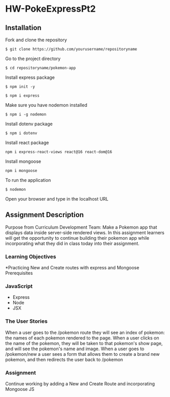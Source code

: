 # HW-PokeExpressPt2

## Installation
Fork and clone the repository
```
$ git clone https://github.com/yourusername/repositoryname
```
Go to the project directory
```
$ cd repositoryname/pokemon-app
```

Install express package
```
$ npm init -y
```
```
$ npm i express
```
Make sure you have nodemon installed
```
$ npm i -g nodemon
```
Install dotenv package
```
$ npm i dotenv
```
Install react package
```
npm i express-react-views react@16 react-dom@16
```
Install mongoose
```
npm i mongoose 
```
To run the application 
```
$ nodemon
```
Open your browser and type in the localhost URL

## Assignment Description
Purpose from Curriculum Development Team: Make a Pokemon app that displays data inside server-side rendered views. In this assignment learners will get the opportunity to continue building their pokemon app while incorporating what they did in class today into their assignment.

### Learning Objectives
*Practicing New and Create routes with express and Mongoose
Prerequisites
### JavaScript
* Express
* Node
* JSX

### The User Stories
When a user goes to the /pokemon route they will see an index of pokemon: the names of each pokemon rendered to the page.
When a user clicks on the name of the pokemon, they will be taken to that pokemon's show page, and will see the pokemon's name and image.
When a user goes to /pokemon/new a user sees a form that allows them to create a brand new pokemon, and then redirects the user back to /pokemon

### Assignment
Continue working by adding a New and Create Route and incorporating Mongoose JS
